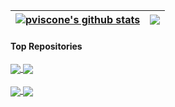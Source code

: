 | <a href="[https://github.com/pviscone/github-readme-stats"><img align="center" src="https://github-readme-stats-blue-three-52.vercel.app/api?username=pviscone&show_icons=true&include_all_commits=true&theme=default&hide_border=true&hide_rank=true](https://github-readme-stats.vercel.app/api?username=pviscone&count_private=true&show_icons=true)" alt="pviscone's github stats" /></a> | <a href="https://github.com/pviscone/github-readme-stats"><img align="center" src="https://github-readme-stats-blue-three-52.vercel.app/api/top-langs/?username=pviscone&layout=compact&theme=default&hide_border=true&hide=jupyter%20notebook%2Cmakefile%2Ccss%2Chtml%2Cjavascript%2Ctex%2Cperl%2Cjava&langs_count=8&exclude_repo=Cpp-Repo-Template%2CArcHEP" /></a> |
| ------------- | ------------- |

#### Top Repositories

<a href="https://github.com/pviscone/ArcHEP">
  <img align="center" src="https://github-readme-stats-blue-three-52.vercel.app/api/pin/?username=pviscone&repo=ArcHEP" />
</a>
<a href="https://github.com/pviscone/MLPy">
  <img align="center" src="https://github-readme-stats-blue-three-52.vercel.app/api/pin/?username=pviscone&repo=MLPy" />
</a>


<br />
<br />

<a href="https://github.com/pviscone/ArcHEP">
  <img align="center" src="https://github-readme-stats-blue-three-52.vercel.app/api/pin/?username=pviscone&repo=flowmodoro" />
</a>
<a href="https://github.com/pviscone/MLPy">
  <img align="center" src="https://github-readme-stats-blue-three-52.vercel.app/api/pin/?username=pviscone&repo=TrackG4" />
</a>


